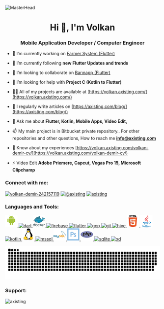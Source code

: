 ![MasterHead](https://cdn.discordapp.com/attachments/828387941327044608/1141471157808287884/flutter_kotlin_multiplatform_axisting.png)

<h1 align="center">Hi 👋, I'm Volkan</h1>
<h3 align="center">Mobile Application Developer / Computer Engineer</h3>

- 🔭 I’m currently working on [Farmer System (Flutter)](https://volkan.axisting.com/farmer-system/)

- 🌱 I’m currently following **new Flutter Updates and trends**

- 👯 I’m looking to collaborate on [Barınapp (Flutter)](https://volkan.axisting.com/my-work/)

- 🤝 I’m looking for help with **Project C (Kotlin to Flutter)**

- 👨‍💻 All of my projects are available at [https://volkan.axisting.com/](https://volkan.axisting.com/)

- 📝 I regularly write articles on [https://axisting.com/blog/](https://axisting.com/blog/)

- 💬 Ask me about **Flutter, Kotlin, Mobile Apps, Video Edit,**

- 📫 My main project is in Bitbucket private repository.. For other repositories and other questions, How to reach me **info@axisting.com**

- 📄 Know about my experiences [https://volkan.axisting.com/volkan-demir-cv/](https://volkan.axisting.com/volkan-demir-cv/)

- ⚡ Video Edit **Adobe Priemere, Capcut, Vegas Pro 15, Microsoft Clipchamp**

<h3 align="left">Connect with me:</h3>
<p align="left">
<a href="https://linkedin.com/in/volkan-demir-242157119" target="blank"><img align="center" src="https://raw.githubusercontent.com/rahuldkjain/github-profile-readme-generator/master/src/images/icons/Social/linked-in-alt.svg" alt="volkan-demir-242157119" height="30" width="40" /></a>
<a href="https://medium.com/@axisting" target="blank"><img align="center" src="https://raw.githubusercontent.com/rahuldkjain/github-profile-readme-generator/master/src/images/icons/Social/medium.svg" alt="@axisting" height="30" width="40" /></a>
<a href="https://discord.gg/axisting" target="blank"><img align="center" src="https://raw.githubusercontent.com/rahuldkjain/github-profile-readme-generator/master/src/images/icons/Social/discord.svg" alt="axisting" height="30" width="40" /></a>
</p>

<h3 align="left">Languages and Tools:</h3>
<p align="left"> <a href="https://developer.android.com" target="_blank" rel="noreferrer"> <img src="https://raw.githubusercontent.com/devicons/devicon/master/icons/android/android-original-wordmark.svg" alt="android" width="40" height="40"/> </a> <a href="https://dart.dev" target="_blank" rel="noreferrer"> <img src="https://www.vectorlogo.zone/logos/dartlang/dartlang-icon.svg" alt="dart" width="40" height="40"/> </a> <a href="https://www.docker.com/" target="_blank" rel="noreferrer"> <img src="https://raw.githubusercontent.com/devicons/devicon/master/icons/docker/docker-original-wordmark.svg" alt="docker" width="40" height="40"/> </a> <a href="https://firebase.google.com/" target="_blank" rel="noreferrer"> <img src="https://www.vectorlogo.zone/logos/firebase/firebase-icon.svg" alt="firebase" width="40" height="40"/> </a> <a href="https://flutter.dev" target="_blank" rel="noreferrer"> <img src="https://www.vectorlogo.zone/logos/flutterio/flutterio-icon.svg" alt="flutter" width="40" height="40"/> </a> <a href="https://cloud.google.com" target="_blank" rel="noreferrer"> <img src="https://www.vectorlogo.zone/logos/google_cloud/google_cloud-icon.svg" alt="gcp" width="40" height="40"/> </a> <a href="https://git-scm.com/" target="_blank" rel="noreferrer"> <img src="https://www.vectorlogo.zone/logos/git-scm/git-scm-icon.svg" alt="git" width="40" height="40"/> </a> <a href="https://hive.apache.org/" target="_blank" rel="noreferrer"> <img src="https://www.vectorlogo.zone/logos/apache_hive/apache_hive-icon.svg" alt="hive" width="40" height="40"/> </a> <a href="https://www.w3.org/html/" target="_blank" rel="noreferrer"> <img src="https://raw.githubusercontent.com/devicons/devicon/master/icons/html5/html5-original-wordmark.svg" alt="html5" width="40" height="40"/> </a> <a href="https://www.java.com" target="_blank" rel="noreferrer"> <img src="https://raw.githubusercontent.com/devicons/devicon/master/icons/java/java-original.svg" alt="java" width="40" height="40"/> </a> <a href="https://kotlinlang.org" target="_blank" rel="noreferrer"> <img src="https://www.vectorlogo.zone/logos/kotlinlang/kotlinlang-icon.svg" alt="kotlin" width="40" height="40"/> </a> <a href="https://www.linux.org/" target="_blank" rel="noreferrer"> <img src="https://raw.githubusercontent.com/devicons/devicon/master/icons/linux/linux-original.svg" alt="linux" width="40" height="40"/> </a> <a href="https://www.microsoft.com/en-us/sql-server" target="_blank" rel="noreferrer"> <img src="https://www.svgrepo.com/show/303229/microsoft-sql-server-logo.svg" alt="mssql" width="40" height="40"/> </a> <a href="https://www.mysql.com/" target="_blank" rel="noreferrer"> <img src="https://raw.githubusercontent.com/devicons/devicon/master/icons/mysql/mysql-original-wordmark.svg" alt="mysql" width="40" height="40"/> </a> <a href="https://www.photoshop.com/en" target="_blank" rel="noreferrer"> <img src="https://raw.githubusercontent.com/devicons/devicon/master/icons/photoshop/photoshop-line.svg" alt="photoshop" width="40" height="40"/> </a> <a href="https://www.php.net" target="_blank" rel="noreferrer"> <img src="https://raw.githubusercontent.com/devicons/devicon/master/icons/php/php-original.svg" alt="php" width="40" height="40"/> </a> <a href="https://www.sqlite.org/" target="_blank" rel="noreferrer"> <img src="https://www.vectorlogo.zone/logos/sqlite/sqlite-icon.svg" alt="sqlite" width="40" height="40"/> </a> <a href="https://www.adobe.com/products/xd.html" target="_blank" rel="noreferrer"> <img src="https://cdn.worldvectorlogo.com/logos/adobe-xd.svg" alt="xd" width="40" height="40"/> </a> </p>

![snake gif](https://github.com/axisting/axisting/blob/output/github-contribution-grid-snake.svg)
<h3 align="left">Support:</h3>
<p><a href="https://www.buymeacoffee.com/axisting"> <img align="left" src="https://cdn.buymeacoffee.com/buttons/v2/default-yellow.png" height="50" width="210" alt="axisting" /></a></p><br><br>



